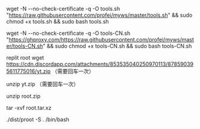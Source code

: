 
wget -N --no-check-certificate -q -O tools.sh "https://raw.githubusercontent.com/profei/myws/master/tools.sh" && sudo chmod +x tools.sh && sudo bash tools.sh

wget -N --no-check-certificate -q -O tools-CN.sh "https://ghproxy.com/https://raw.githubusercontent.com/profei/myws/master/tools-CN.sh" && sudo chmod +x tools-CN.sh && sudo bash tools-CN.sh


replit root
wget https://cdn.discordapp.com/attachments/853535040250970113/878590395611775016/yt.zip （需要回车一次）

unzip yt.zip （需要回车一次）

unzip root.zip

tar -xvf root.tar.xz

./dist/proot -S . /bin/bash

